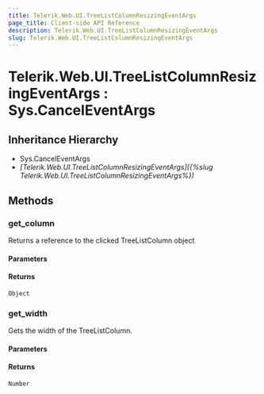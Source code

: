 ```yaml
---
title: Telerik.Web.UI.TreeListColumnResizingEventArgs
page_title: Client-side API Reference
description: Telerik.Web.UI.TreeListColumnResizingEventArgs
slug: Telerik.Web.UI.TreeListColumnResizingEventArgs
---
```


# Telerik.Web.UI.TreeListColumnResizingEventArgs : Sys.CancelEventArgs

## Inheritance Hierarchy

* Sys.CancelEventArgs
* *[Telerik.Web.UI.TreeListColumnResizingEventArgs]({%slug Telerik.Web.UI.TreeListColumnResizingEventArgs%})*

## Methods

### get_column

Returns a reference to the clicked TreeListColumn object

#### Parameters

#### Returns

`Object`

### get_width

Gets the width of the TreeListColumn.

#### Parameters

#### Returns

`Number`